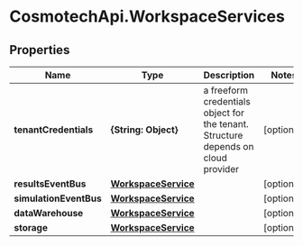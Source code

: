 # CosmotechApi.WorkspaceServices

## Properties

Name | Type | Description | Notes
------------ | ------------- | ------------- | -------------
**tenantCredentials** | **{String: Object}** | a freeform credentials object for the tenant. Structure depends on cloud provider | [optional] 
**resultsEventBus** | [**WorkspaceService**](WorkspaceService.md) |  | [optional] 
**simulationEventBus** | [**WorkspaceService**](WorkspaceService.md) |  | [optional] 
**dataWarehouse** | [**WorkspaceService**](WorkspaceService.md) |  | [optional] 
**storage** | [**WorkspaceService**](WorkspaceService.md) |  | [optional] 


